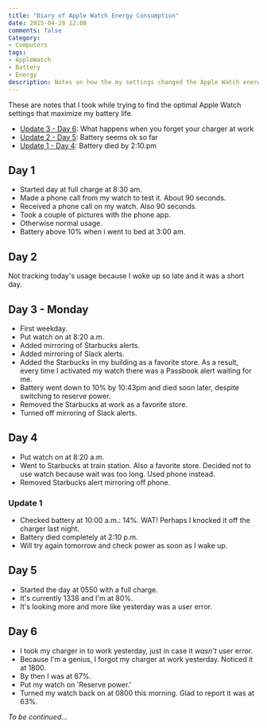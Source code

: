 ```yaml
---
title: "Diary of Apple Watch Energy Consumption"
date: 2015-04-28 12:00
comments: false
Category:
- Computers
tags:
- AppleWatch
- Battery
- Energy
description: Notes on how the my settings changed the Apple Watch energy consumption. 
---
```


These are notes that I took while trying to find the optimal Apple Watch settings that maximize my battery life. 

<!-- more -->

* [Update 3 - Day 6](#update3): What happens when you forget your charger at work
* [Update 2 - Day 5](#update2): Battery seems ok so far
* [Update 1 - Day 4](#update1): Battery died by 2:10.pm

##  Day 1
* Started day at full charge at 8:30 am. 
* Made a phone call from my watch to test it. About 90 seconds. 
* Received a phone call on my watch. Also 90 seconds. 
* Took a couple of pictures with the phone app. 
* Otherwise normal usage. 
* Battery above 10% when i went to bed at 3:00 am. 

##  Day 2
Not tracking today's usage because I woke up so late and it was a short day. 

##  Day 3 - Monday
* First weekday.
* Put watch on at 8:20 a.m.
* Added mirroring of Starbucks alerts. 
* Added mirroring of Slack alerts. 
* Added the Starbucks in my building as a favorite store. As a result, every time I activated my watch there was a Passbook alert waiting for me. 
* Battery went down to 10% by 10:43pm and died soon later, despite switching to reserve power.  
* Removed the Starbucks at work as a favorite store. 
* Turned off mirroring of Slack alerts. 
 
##   Day 4
* Put watch on at 8:20 a.m.
* Went to Starbucks at train station. Also a favorite store. Decided not to use watch because wait was too long. Used phone instead. 
* Removed Starbucks alert mirroring off phone. 

### <a name="update1"></a>Update 1
* Checked battery at 10:00 a.m.: 14%. WAT! Perhaps I knocked it off the charger last night.
* Battery died completely at 2:10 p.m.
* Will try again tomorrow and check power as soon as I wake up.

## <a name="update2"></a> Day 5 
* Started the day at 0550 with a full charge.
* It's currently 1338 and I'm at 80%. 
* It's looking more and more like yesterday was a user error.

## <a name="update3"></a> Day 6 
* I took my charger in to work yesterday, just in case it _wasn't_ user error.
* Because I'm a genius, I forgot my charger at work yesterday. Noticed it at 1800.
* By then I was at 67%.
* Put my watch on 'Reserve power.'
* Turned my watch back on at 0800 this morning. Glad to report it was at 63%.


*To be continued...*
